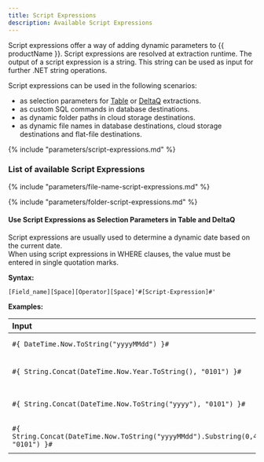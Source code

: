 ```yaml
---
title: Script Expressions
description: Available Script Expressions
---
```


Script expressions offer a way of adding dynamic parameters to {{ productName }}. 
Script expressions are resolved at extraction runtime. 
The output of a script expression is a string. 
This string can be used as input for further .NET string operations.

Script expressions can be used in the following scenarios:

- as selection parameters for [Table](../table/where-clause#script-expressions) or [DeltaQ](../deltaq/selections.md/#script-expressions-for-deltaq) extractions.
- as custom SQL commands in database destinations.
- as dynamic folder paths in cloud storage destinations.
- as dynamic file names in database destinations, cloud storage destinations and flat-file destinations.

{% include "parameters/script-expressions.md" %}

### List of available Script Expressions

{% include "parameters/file-name-script-expressions.md" %}

{% include "parameters/folder-script-expressions.md" %}

#### Use Script Expressions as Selection Parameters in Table and DeltaQ

Script expressions are usually used to determine a dynamic date based on the current date. <br>
When using script expressions in WHERE clauses, the value must be entered in single quotation marks.

**Syntax:**

```
[Field_name][Space][Operator][Space]'#[Script-Expression]#'
```

**Examples:**

|   Input                         | Output                                                                         | Description              |
|:--------------------------------------|:------------------------------------------------------------------------------|:--------------------|
|```#{ DateTime.Now.ToString("yyyyMMdd") }#```                                       | yyyyMMdd | Current date in SAP format          |
|```#{ String.Concat(DateTime.Now.Year.ToString(), "0101") }#```                     | yyyy0101 | Current year concatenated with "0101"           |
|```#{ String.Concat(DateTime.Now.ToString("yyyy"), "0101") }#```                    | yyyy0101 | Current year concatenated with "0101"            |
|```#{ String.Concat(DateTime.Now.ToString("yyyyMMdd").Substring(0,4), "0101") }#``` | yyyy0101 | Current year concatenated with "0101"           |
